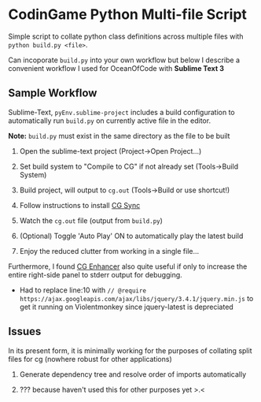 # CodinGame Python Multi-file Script

Simple script to collate python class definitions across multiple files with `python build.py <file>`.

Can incoporate `build.py` into your own workflow but below I describe a convenient workflow I used for OceanOfCode with **Sublime Text 3**

## Sample Workflow

Sublime-Text, `pyEnv.sublime-project` includes a build configuration to automatically run `build.py` on currently active file in the editor.

**Note:** `build.py` must exist in the same directory as the file to be built

1. Open the sublime-text project (Project->Open Project...)

2. Set build system to "Compile to CG" if not already set (Tools->Build System)

3. Build project, will output to `cg.out` (Tools->Build or use shortcut!)

4. Follow instructions to install [CG Sync](https://www.codingame.com/forum/t/codingame-sync-beta/614)

5. Watch the `cg.out` file (output from `build.py`)

6. (Optional) Toggle 'Auto Play' ON to automatically play the latest build

7. Enjoy the reduced clutter from working in a single file...

Furthermore, I found [CG Enhancer](https://www.codingame.com/forum/t/cg-enhancer/59441) also quite useful if only to increase the entire right-side panel to stderr output for debugging.

- Had to replace line:10 with `// @require https://ajax.googleapis.com/ajax/libs/jquery/3.4.1/jquery.min.js` to get it running on Violentmonkey since jquery-latest is depreciated

## Issues

In its present form, it is minimally working for the purposes of collating split files for cg (nowhere robust for other applications)

1. Generate dependency tree and resolve order of imports automatically

2. ??? because haven't used this for other purposes yet >.<
